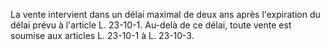 La vente intervient dans un délai maximal de deux ans après l'expiration du délai prévu à l'article L. 23-10-1. Au-delà de ce délai, toute vente est soumise aux articles L. 23-10-1 à L. 23-10-3.
